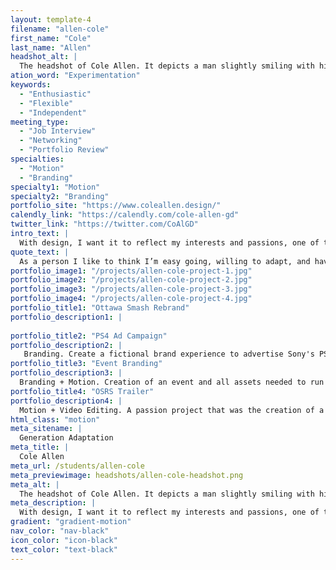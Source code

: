 ```yaml
---
layout: template-4
filename: "allen-cole" 
first_name: "Cole"
last_name: "Allen"
headshot_alt: |
  The headshot of Cole Allen. It depicts a man slightly smiling with his mouth closed, while facing the camera.
ation_word: "Experimentation"
keywords:
  - "Enthusiastic"
  - "Flexible"
  - "Independent"
meeting_type:
  - "Job Interview"
  - "Networking"
  - "Portfolio Review"
specialties:
  - "Motion"
  - "Branding"
specialty1: "Motion"
specialty2: "Branding"
portfolio_site: "https://www.coleallen.design/"
calendly_link: "https://calendly.com/cole-allen-gd"
twitter_link: "https://twitter.com/CoAlGD"
intro_text: |
  With design, I want it to reflect my interests and passions, one of those main ones being eSports. Using design as a means of returning the favour to the communities I’ve been with throughout my life.
quote_text: |
  As a person I like to think I’m easy going, willing to adapt, and have the ability to be funny.
portfolio_image1: "/projects/allen-cole-project-1.jpg"
portfolio_image2: "/projects/allen-cole-project-2.jpg"
portfolio_image3: "/projects/allen-cole-project-3.jpg"
portfolio_image4: "/projects/allen-cole-project-4.jpg"
portfolio_title1: "Ottawa Smash Rebrand"
portfolio_description1: |
  
portfolio_title2: "PS4 Ad Campaign"
portfolio_description2: |
   Branding. Create a fictional brand experience to advertise Sony's PS4. 
portfolio_title3: "Event Branding"
portfolio_description3: |
  Branding + Motion. Creation of an event and all assets needed to run it. Including advertisements, event signage, live stream package, and more.
portfolio_title4: "OSRS Trailer"
portfolio_description4: |
  Motion + Video Editing. A passion project that was the creation of a gameplay trailer for Oldschool Runescape with the intention of attracting more people to the game.
html_class: "motion"
meta_sitename: |
  Generation Adaptation
meta_title: |
  Cole Allen
meta_url: /students/allen-cole
meta_previewimage: headshots/allen-cole-headshot.png
meta_alt: |
  The headshot of Cole Allen. It depicts a man slightly smiling with his mouth closed, while facing the camera.
meta_description: |
  With design, I want it to reflect my interests and passions, one of those main ones being eSports. Using design as a means of returning the favour to the communities I’ve been with throughout my life.
gradient: "gradient-motion"
nav_color: "nav-black"
icon_color: "icon-black"
text_color: "text-black"
---
```

